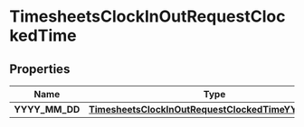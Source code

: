 

# TimesheetsClockInOutRequestClockedTime


## Properties

| Name | Type | Description | Notes |
|------------ | ------------- | ------------- | -------------|
|**YYYY_MM_DD** | [**TimesheetsClockInOutRequestClockedTimeYYYYMMDD**](TimesheetsClockInOutRequestClockedTimeYYYYMMDD.md) |  |  [optional] |



